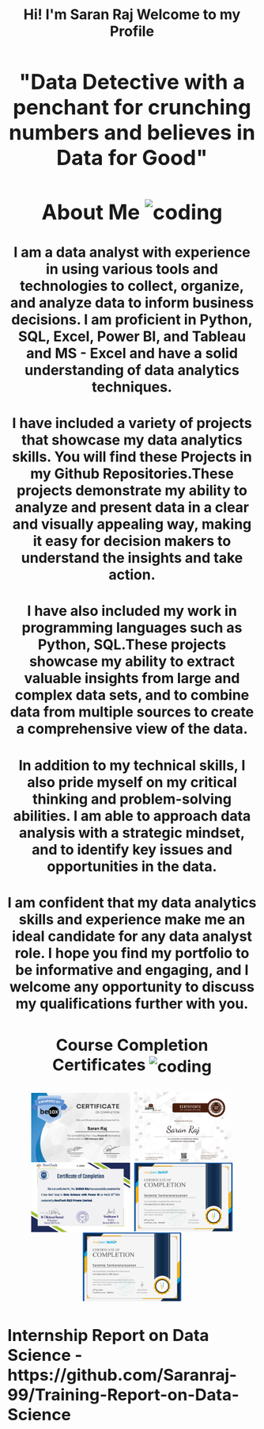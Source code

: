 <h1 align="Center">Hi! I'm Saran Raj
<align="Right"> Welcome to my Profile

  <h2 align="Center"> "Data Detective with a penchant for crunching numbers and believes in Data for Good"

  <h2 align="Center"> About Me 
  <img align "Center" alt="coding" width="80" 
src="https://camo.githubusercontent.com/1dada1d61b95dfad5cf74e9dcade962f7bbeb8e3e38c4b124c958c70d1605b0d/68747470733a2f2f6d656469612e67697068792e636f6d2f6d656469612f3458586f384137434957316c5a476764686d2f67697068792e676966">

#### I am a data analyst with experience in using various tools and technologies to collect, organize, and analyze data to inform business decisions. I am proficient in Python, SQL, Excel, Power BI, and Tableau and MS - Excel and have a solid understanding of data analytics techniques.
 
#### I have included a variety of projects that showcase my data analytics skills. You will find these Projects in my Github Repositories.These projects demonstrate my ability to analyze and present data in a clear and visually appealing way, making it easy for decision makers to understand the insights and take action.

#### I have also included my work in programming languages such as Python, SQL.These projects showcase my ability to extract valuable insights from large and complex data sets, and to combine data from multiple sources to create a comprehensive view of the data.

#### In addition to my technical skills, I also pride myself on my critical thinking and problem-solving abilities. I am able to approach data analysis with a strategic mindset, and to identify key issues and opportunities in the data.

#### I am confident that my data analytics skills and experience make me an ideal candidate for any data analyst role. I hope you find my portfolio to be informative and engaging, and I welcome any opportunity to discuss my qualifications further with you.

<h3 align="Center"> Course Completion Certificates 
  <img align="Center" alt="coding" width="100"
src="https://github.com/Saranraj-99/Saranraj-99/assets/160688633/1210951b-de28-43c0-91a0-1f7d26e16413">
  
<img align="Center" alt="coding" width="200"
  src="https://github.com/Saranraj-99/Saranraj-99/blob/main/Be10X.jpg">
<img align="Center" alt="coding" width="200"
  src="https://github.com/Saranraj-99/Saranraj-99/blob/main/Jobaaj.jpg">
 <img align="Center" alt="coding" width="200"
  src="https://github.com/Saranraj-99/Saranraj-99/blob/main/Novitech.jpg"> 
<img align="Center" alt="coding" width="200"
  src="https://github.com/Saranraj-99/Saranraj-99/blob/main/Introduction%20to%20Data%20Science%20Simplilearn.jpg"> 
   <img align="Center" alt="coding" width="200"
  src="https://github.com/Saranraj-99/Saranraj-99/blob/main/Introduction%20to%20MS%20Excel%20Simplilearn.jpg">

  

 <h3 align="left"> Internship Report on Data Science - https://github.com/Saranraj-99/Training-Report-on-Data-Science

